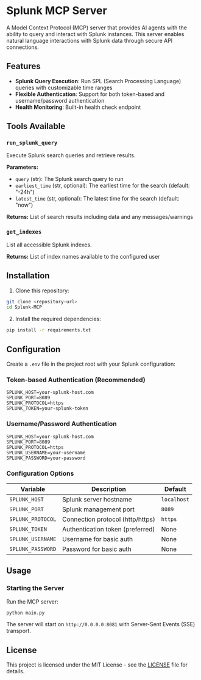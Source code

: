 # Splunk MCP Server

A Model Context Protocol (MCP) server that provides AI agents with the ability to query and interact with Splunk instances. This server enables natural language interactions with Splunk data through secure API connections.

## Features

- **Splunk Query Execution**: Run SPL (Search Processing Language) queries with customizable time ranges
- **Flexible Authentication**: Support for both token-based and username/password authentication
- **Health Monitoring**: Built-in health check endpoint

## Tools Available

### `run_splunk_query`
Execute Splunk search queries and retrieve results.

**Parameters:**
- `query` (str): The Splunk search query to run
- `earliest_time` (str, optional): The earliest time for the search (default: "-24h")
- `latest_time` (str, optional): The latest time for the search (default: "now")

**Returns:** List of search results including data and any messages/warnings

### `get_indexes`
List all accessible Splunk indexes.

**Returns:** List of index names available to the configured user

## Installation

1. Clone this repository:
```bash
git clone <repository-url>
cd Splunk-MCP
```

2. Install the required dependencies:
```bash
pip install -r requirements.txt
```

## Configuration

Create a `.env` file in the project root with your Splunk configuration:

### Token-based Authentication (Recommended)
```env
SPLUNK_HOST=your-splunk-host.com
SPLUNK_PORT=8089
SPLUNK_PROTOCOL=https
SPLUNK_TOKEN=your-splunk-token
```

### Username/Password Authentication
```env
SPLUNK_HOST=your-splunk-host.com
SPLUNK_PORT=8089
SPLUNK_PROTOCOL=https
SPLUNK_USERNAME=your-username
SPLUNK_PASSWORD=your-password
```

### Configuration Options

| Variable | Description | Default |
|----------|-------------|---------|
| `SPLUNK_HOST` | Splunk server hostname | `localhost` |
| `SPLUNK_PORT` | Splunk management port | `8089` |
| `SPLUNK_PROTOCOL` | Connection protocol (http/https) | `https` |
| `SPLUNK_TOKEN` | Authentication token (preferred) | None |
| `SPLUNK_USERNAME` | Username for basic auth | None |
| `SPLUNK_PASSWORD` | Password for basic auth | None |

## Usage

### Starting the Server

Run the MCP server:
```bash
python main.py
```

The server will start on `http://0.0.0.0:8081` with Server-Sent Events (SSE) transport.

## License

This project is licensed under the MIT License - see the [LICENSE](LICENSE) file for details.